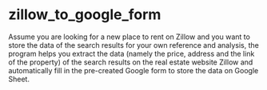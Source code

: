 # zillow_to_google_form
Assume you are looking for a new place to rent on Zillow and you want to store the data of the search results for your own reference and analysis, the program helps you extract the data (namely the price, address and the link of the property) of the search results on the real estate website Zillow and automatically fill in the pre-created Google form to store the data on Google Sheet. 
